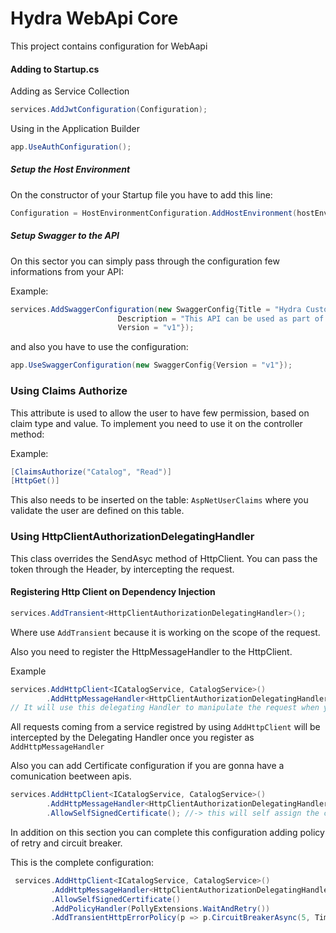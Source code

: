 
# Hydra WebApi Core
This project contains configuration for WebAapi

#### Adding to Startup.cs

Adding as Service Collection
```c#
services.AddJwtConfiguration(Configuration);
```

Using in the Application Builder
```c#
app.UseAuthConfiguration();
```

##### Setup the Host Environment

On the constructor of your Startup file you have to add this line:
```c#
Configuration = HostEnvironmentConfiguration.AddHostEnvironment(hostEnvironment);
```

##### Setup Swagger to the API

On this sector you can simply pass through the configuration few informations from your API:

Example:
```c#
services.AddSwaggerConfiguration(new SwaggerConfig{Title = "Hydra Customer API", 
                        Description = "This API can be used as part of an ecommerce or any other type of enterprise application", 
                        Version = "v1"});
```
and also you have to use the configuration:
```c#
app.UseSwaggerConfiguration(new SwaggerConfig{Version = "v1"});
```

### Using Claims Authorize
This attribute is used to allow the user to have few permission, based on claim type and value. To implement you need to use it on the controller method:

Example:
```c#
[ClaimsAuthorize("Catalog", "Read")]
[HttpGet()]
```
This also needs to be inserted on the table: ```AspNetUserClaims``` where you validate the user are defined on this table.

### Using HttpClientAuthorizationDelegatingHandler
This class overrides the SendAsyc method of HttpClient. You can pass the token through the Header, by intercepting the request.

#### Registering Http Client on Dependency Injection
```c#
services.AddTransient<HttpClientAuthorizationDelegatingHandler>();
```
Where use ```AddTransient``` because it is working on the scope of the request.

Also you need to register the HttpMessageHandler to the HttpClient.

Example
```c#
services.AddHttpClient<ICatalogService, CatalogService>()
        .AddHttpMessageHandler<HttpClientAuthorizationDelegatingHandler>(); 
// It will use this delegating Handler to manipulate the request when you use the httpclient
```
All requests coming from a service registred by using ```AddHttpClient``` will be intercepted by the Delegating Handler once you register as ```AddHttpMessageHandler```

Also you can add Certificate configuration if you are gonna have a comunication beetween apis.
```c#
services.AddHttpClient<ICatalogService, CatalogService>()
        .AddHttpMessageHandler<HttpClientAuthorizationDelegatingHandler>()
        .AllowSelfSignedCertificate(); //-> this will self assign the certificate to prevent SSL certificate error
```
In addition on this section you can complete this configuration adding policy of retry and circuit breaker.

This is the complete configuration:
```c#
 services.AddHttpClient<ICatalogService, CatalogService>()
         .AddHttpMessageHandler<HttpClientAuthorizationDelegatingHandler>()
         .AllowSelfSignedCertificate()
         .AddPolicyHandler(PollyExtensions.WaitAndRetry())
         .AddTransientHttpErrorPolicy(p => p.CircuitBreakerAsync(5, TimeSpan.FromSeconds(30)));
```
